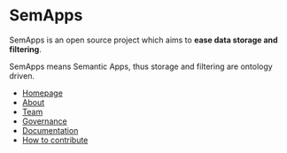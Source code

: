 # SemApps

SemApps is an open source project which aims to **ease data storage and filtering**.

SemApps means Semantic Apps, thus storage and filtering are ontology driven.

- [Homepage](https://semapps.org)
- [About](https://semapps.org/docs/about)
- [Team](https://semapps.org/docs/governance/team)
- [Governance](https://semapps.org/docs/governance/organisation%20and%20role)
- [Documentation](https://semapps.org/docs/guides/ldp-server)
- [How to contribute](https://semapps.org/docs/contribute/code)
